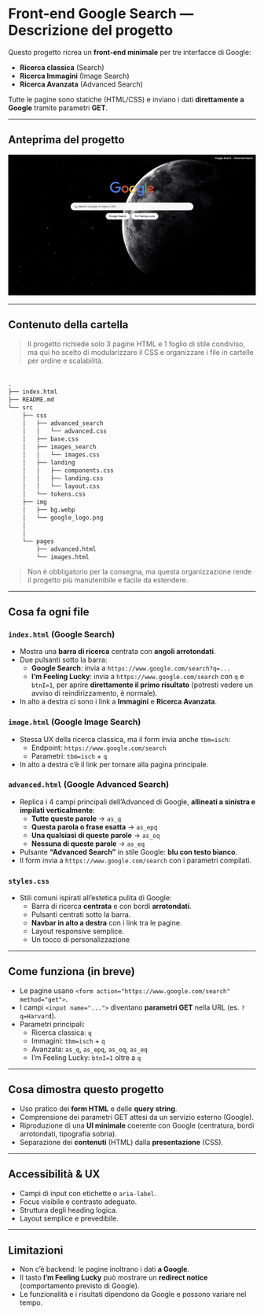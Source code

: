 # Front-end Google Search — Descrizione del progetto

Questo progetto ricrea un **front-end minimale** per tre interfacce di Google:
- **Ricerca classica** (Search)
- **Ricerca Immagini** (Image Search)
- **Ricerca Avanzata** (Advanced Search)

Tutte le pagine sono statiche (HTML/CSS) e inviano i dati **direttamente a Google** tramite parametri **GET**.

---

## Anteprima del progetto

![screenshot dell'index.html](./src/img/screenshot/index.png)

---

## Contenuto della cartella

> Il progetto richiede solo 3 pagine HTML e 1 foglio di stile condiviso, ma qui ho scelto di modularizzare il CSS e organizzare i file in cartelle per ordine e scalabilità.

~~~

.
├── index.html
├── README.md
└── src
    ├── css
    │   ├── advanced_search
    │   │   └── advanced.css
    │   ├── base.css
    │   ├── images_search
    │   │   └── images.css
    │   ├── landing
    │   │   ├── components.css
    │   │   ├── landing.css
    │   │   └── layout.css
    │   └── tokens.css
    ├── img
    │   ├── bg.webp
    │   └── google_logo.png
    │    
    │       
    └── pages
        ├── advanced.html
        └── images.html

~~~

> Non è obbligatorio per la consegna, ma questa organizzazione rende il progetto più manutenibile e facile da estendere.

---

## Cosa fa ogni file

### `index.html` (Google Search)
- Mostra una **barra di ricerca** centrata con **angoli arrotondati**.
- Due pulsanti sotto la barra:
  - **Google Search**: invia a `https://www.google.com/search?q=...`
  - **I’m Feeling Lucky**: invia a `https://www.google.com/search` con `q` e `btnI=1`, per aprire **direttamente il primo risultato** (potresti vedere un avviso di reindirizzamento, è normale).
- In alto a destra ci sono i link a **Immagini** e **Ricerca Avanzata**.

### `image.html` (Google Image Search)
- Stessa UX della ricerca classica, ma il form invia anche `tbm=isch`:
  - Endpoint: `https://www.google.com/search`
  - Parametri: `tbm=isch` + `q`
- In alto a destra c’è il link per tornare alla pagina principale.

### `advanced.html` (Google Advanced Search)
- Replica i 4 campi principali dell’Advanced di Google, **allineati a sinistra e impilati verticalmente**:
  - **Tutte queste parole** → `as_q`
  - **Questa parola o frase esatta** → `as_epq`
  - **Una qualsiasi di queste parole** → `as_oq`
  - **Nessuna di queste parole** → `as_eq`
- Pulsante **“Advanced Search”** in stile Google: **blu con testo bianco**.
- Il form invia a `https://www.google.com/search` con i parametri compilati.

### `styles.css`
- Stili comuni ispirati all’estetica pulita di Google:
  - Barra di ricerca **centrata** e con bordi **arrotondati**.
  - Pulsanti centrati sotto la barra.
  - **Navbar in alto a destra** con i link tra le pagine.
  - Layout responsive semplice.
  - Un tocco di personalizzazione 

---

## Come funziona (in breve)

- Le pagine usano `<form action="https://www.google.com/search" method="get">`.
- I campi `<input name="...">` diventano **parametri GET** nella URL (es. `?q=Harvard`).
- Parametri principali:
  - Ricerca classica: `q`
  - Immagini: `tbm=isch` + `q`
  - Avanzata: `as_q`, `as_epq`, `as_oq`, `as_eq`
  - I’m Feeling Lucky: `btnI=1` oltre a `q`

---

## Cosa dimostra questo progetto

- Uso pratico dei **form HTML** e delle **query string**.
- Comprensione dei parametri GET attesi da un servizio esterno (Google).
- Riproduzione di una **UI minimale** coerente con Google (centratura, bordi arrotondati, tipografia sobria).
- Separazione dei **contenuti** (HTML) dalla **presentazione** (CSS).

---

## Accessibilità & UX

- Campi di input con etichette o `aria-label`.
- Focus visibile e contrasto adeguato.
- Struttura degli heading logica.
- Layout semplice e prevedibile.

---

## Limitazioni

- Non c’è backend: le pagine inoltrano i dati **a Google**.
- Il tasto **I’m Feeling Lucky** può mostrare un **redirect notice** (comportamento previsto di Google).
- Le funzionalità e i risultati dipendono da Google e possono variare nel tempo.
